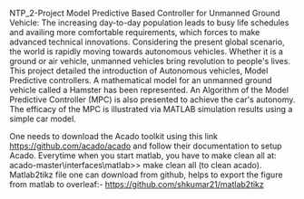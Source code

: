 NTP_2-Project
Model Predictive Based Controller for Unmanned Ground Vehicle:
The increasing day-to-day population leads to busy life schedules and availing more comfortable requirements, which forces to make advanced technical innovations. Considering the present global scenario, the world is rapidly moving towards autonomous vehicles. Whether it is a ground or air vehicle, unmanned vehicles bring revolution to people's lives. This project detailed the introduction of Autonomous vehicles, Model Predictive controllers. A mathematical model for an unmanned ground vehicle called a Hamster has been represented. An Algorithm of the Model Predictive Controller (MPC) is also presented to achieve the car's autonomy. The efficacy of the MPC is illustrated via MATLAB simulation results using a simple car model.

One needs to download the Acado toolkit using this link https://github.com/acado/acado and follow their documentation to setup Acado. Everytime when you start matlab, you have to make clean all at: acado-master\interfaces\matlab>> make clean all (to clean acado). 
Matlab2tikz file one can download from github, helps to export the figure from matlab to overleaf:- https://github.com/shkumar21/matlab2tikz
